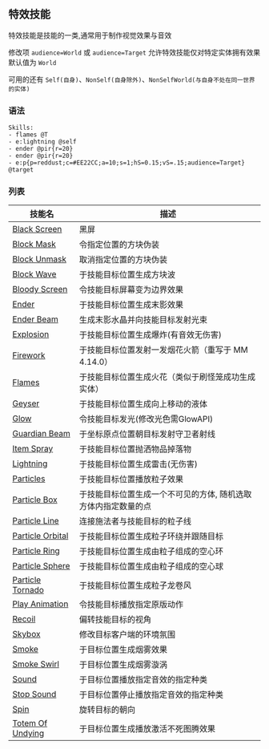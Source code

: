 
特效技能
-------------

特效技能是技能的一类,通常用于制作视觉效果与音效

修改项 `audience=World` 或 `audience=Target` 允许特效技能仅对特定实体拥有效果 默认值为 `World`  

可用的还有 `Self(自身)`、`NonSelf(自身除外)`、`NonSelfWorld(与自身不处在同一世界的实体)`

### 语法

    Skills:
    - flames @T
    - e:lightning @self
    - ender @pir{r=20}
    - ender @pir{r=20}
    - e:p{p=reddust;c=#EE22CC;a=10;s=1;hS=0.15;vS=.15;audience=Target} @target

### 列表

| 技能名               | 描述                                                                  |
|----------------------|-----------------------------------------------------------------------|
| [Black Screen][]     | 黑屏                       |
| [Block Mask][]       | 令指定位置的方块伪装                        |
| [Block Unmask][]     | 取消指定位置的方块伪装                                  |
| [Block Wave][]       | 于技能目标位置生成方块波                       |
| [Bloody Screen][]    | 令技能目标屏幕变为边界效果                                    |
| [Ender][]            | 于技能目标位置生成末影效果                                             |
| [Ender Beam][]       | 生成末影水晶并向技能目标发射光束                          |
| [Explosion][]        | 于技能目标位置生成爆炸(有音效无伤害)                                            |
| [Firework][]         | 于技能目标位置发射一发烟花火箭（重写于 MM 4.14.0）                                           |
| [Flames][]           | 于技能目标位置生成火花（类似于刷怪笼成功生成实体）                                   |
| [Geyser][]           | 于技能目标位置生成向上移动的液体                                   |
| [Glow][]             | 令技能目标发光(修改光色需GlowAPI) |
| [Guardian Beam][] | 于坐标原点位置朝目标发射守卫者射线 |
| [Item Spray][]       | 于技能目标位置抛洒物品掉落物                              |
| [Lightning][]        | 于技能目标位置生成雷击(无伤害)                                        |
| [Particles][]        | 于技能目标位置播放粒子效果                           |
| [Particle Box][]     | 于技能目标位置生成一个不可见的方体, 随机选取方体内指定数量的点                            |
| [Particle Line][]    | 连接施法者与技能目标的粒子线                       |
| [Particle Orbital][] | 于技能目标位置生成粒子环绕并跟随目标                     |
| [Particle Ring][]    | 于技能目标位置生成由粒子组成的空心环                           |
| [Particle Sphere][]  | 于技能目标位置生成由粒子组成的空心球                         |
| [Particle Tornado][] | 于技能目标位置生成粒子龙卷风               |
| [Play Animation][] | 令技能目标播放指定原版动作
| [Recoil] | 偏转技能目标的视角 |
| [Skybox][]           | 修改目标客户端的环境氛围                                            |
| [Smoke][]            | 于目标位置生成烟雾效果                                               |
| [Smoke Swirl][]      | 于目标位置生成烟雾漩涡                                 |
| [Sound][]            | 于目标位置播放指定音效的指定种类                             |
| [Stop Sound][]            | 于目标位置停止播放指定音效的指定种类                             |
| [Spin][]             | 旋转目标的朝向                                                |
| [Totem Of Undying][]     | 于目标位置生成播放激活不死图腾效果     

[skill mechanic]: /技能/列表
  [Targeter]: /技能/targeters/
  [Black Screen]: /技能/effects/blackscreen
  [Block Mask]: /技能/effects/blockmask
  [Block Unmask]: /技能/effects/blockunmask
  [Block Wave]: /技能/effects/blockwave
  [Bloody Screen]: /技能/effects/bloodyscreen
  [Ender]: /技能/effects/ender
  [Ender Beam]: /技能/effects/enderbeam
  [Explosion]: /技能/effects/explosion
  [Firework]: /技能/effects/firework
  [Flames]: /技能/effects/flames
  [Geyser]: /技能/effects/geyser
  [Glow]: /技能/effects/glow
  [Guardian Beam]: /技能/effects/guardianbeam
  [Item Spray]: /技能/effects/itemspray
  [Lightning]: /技能/effects/lightning
  [Particles]: /技能/effects/particles
  [Particle Box]: /技能/effects/particlebox
  [Particle Line]: /技能/effects/particleline
  [Particle Orbital]: /技能/effects/particleorbital
  [Particle Ring]: /技能/effects/particlering
  [Particle Sphere]: /技能/effects/particlesphere
  [Particle Tornado]: /技能/effects/particletornado
  [Play Animation]: /技能/effects/playanimation
  [Recoil]: /技能/effects/recoil
  [Skybox]: /技能/effects/skybox
  [Smoke]: /技能/effects/smoke
  [Smoke Swirl]: /技能/effects/smokeswirl
  [Sound]: /技能/effects/sound
  [Stop Sound]: /技能/effects/stopsound
  [Spin]: /技能/effects/spin
  [Totem Of Undying]: /技能/effects/totemOfUndying
  [Atom]: /技能/effects/atom
  [Particle Vortex]: /技能/effects/particlevortex
  [DNA]: /技能/effects/dna